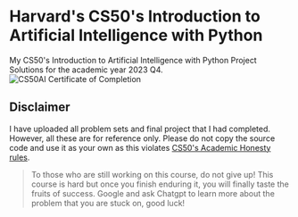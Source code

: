 # Harvard's CS50's Introduction to Artificial Intelligence with Python
My CS50's Introduction to Artificial Intelligence with Python Project Solutions for the academic year 2023 Q4.
![CS50AI Certificate of Completion](https://github.com/Sodiumchloridy/cs50ai/assets/67376832/23e9ff67-4492-437e-baa3-979c8ba04e7a)

## Disclaimer
I have uploaded all problem sets and final project that I had completed. However, all these are for reference only. Please do not copy the source code and use it as your own as this violates [CS50's Academic Honesty rules](https://cs50.harvard.edu/college/2021/fall/syllabus/#academic-honesty).
> To those who are still working on this course, do not give up! This course is hard but once you finish enduring it, you will finally taste the fruits of success. Google and ask Chatgpt to learn more about the problem that you are stuck on, good luck!
